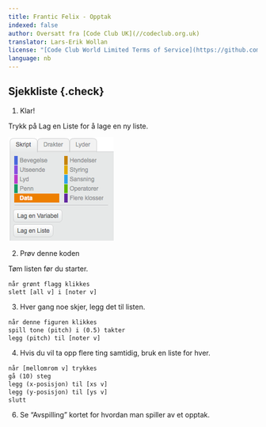 ```yaml
---
title: Frantic Felix - Opptak
indexed: false
author: Oversatt fra [Code Club UK](//codeclub.org.uk)
translator: Lars-Erik Wollan
license: "[Code Club World Limited Terms of Service](https://github.com/CodeClub/scratch-curriculum/blob/master/LICENSE.md)"
language: nb
---
```


## Sjekkliste {.check}

1.  Klar!

  Trykk på Lag en Liste for å lage en ny liste.

  ![](variabel.png)


2.  Prøv denne koden

  Tøm listen før du starter.

  ```scratch
  når grønt flagg klikkes
  slett [all v] i [noter v]
  ```

3.  Hver gang noe skjer, legg det til listen.

  ```scratch
  når denne figuren klikkes
  spill tone (pitch) i (0.5) takter
  legg (pitch) til [noter v]
  ```

4.  Hvis du vil ta opp flere ting samtidig, bruk en liste for hver.

  ```scratch
  når [mellomrom v] trykkes
  gå (10) steg
  legg (x-posisjon) til [xs v]
  legg (y-posisjon) til [ys v]
  slutt
  ```

6. Se “Avspilling” kortet for hvordan man spiller av et opptak.
